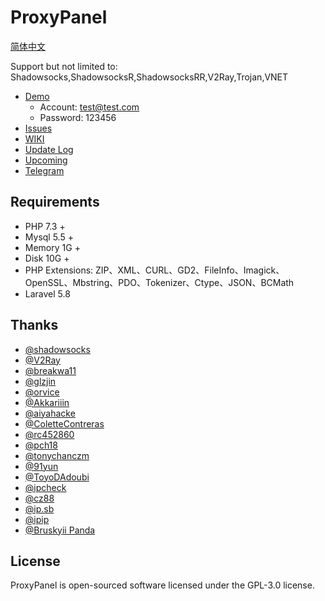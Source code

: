 # ProxyPanel
[简体中文](https://github.com/ZBrettonYe/ProxyPanel/wiki)

Support but not limited to: Shadowsocks,ShadowsocksR,ShadowsocksRR,V2Ray,Trojan,VNET

- [Demo](https://demo.proxypanel.ml/) 
    - Account: test@test.com
    - Password: 123456
- [Issues](https://github.com/ZBrettonYe/ProxyPanel/issues)
- [WIKI](https://github.com/ZBrettonYe/ProxyPanel/wiki)
- [Update Log](https://github.com/ZBrettonYe/ProxyPanel/wiki/%E6%9B%B4%E6%96%B0%E6%97%A5%E5%BF%97)
- [Upcoming](https://github.com/ZBrettonYe/ProxyPanel/projects/2)
- [Telegram](https://t.me/joinchat/GUrO5hZsT3FOd79HAa9pcA)

## Requirements
- PHP 7.3 +
- Mysql 5.5 +
- Memory 1G +
- Disk 10G +
- PHP Extensions: ZIP、XML、CURL、GD2、FileInfo、Imagick、OpenSSL、Mbstring、PDO、Tokenizer、Ctype、JSON、BCMath
- Laravel 5.8

## Thanks
- [@shadowsocks](https://github.com/shadowsocks)
- [@V2Ray](https://www.v2ray.com)
- [@breakwa11](https://github.com/breakwa11)
- [@glzjin](https://github.com/esdeathlove)
- [@orvice](https://github.com/orvice)
- [@Akkariiin](https://github.com/shadowsocksrr)
- [@aiyahacke](https://github.com/aiyahacke)
- [@ColetteContreras](https://github.com/ColetteContreras)
- [@rc452860](https://github.com/rc452860)
- [@pch18](https://github.com/pch18)
- [@tonychanczm](https://github.com/tonychanczm)
- [@91yun](https://github.com/91yun)
- [@ToyoDAdoubi](https://github.com/ToyoDAdoubi)
- [@ipcheck](https://ipcheck.need.sh)
- [@cz88](http://www.cz88.net/index.shtml)
- [@ip.sb](https://www.ip.sb)
- [@ipip](https://www.ipip.net)
- [@Bruskyii Panda](https://github.com/ssrpanel)

## License

ProxyPanel is open-sourced software licensed under the GPL-3.0 license.
